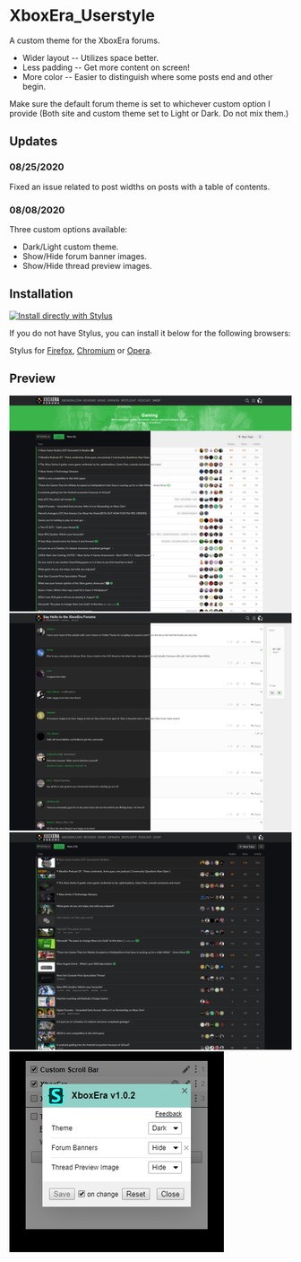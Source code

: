 # XboxEra_Userstyle
A custom theme for the XboxEra forums. 

* Wider layout -- Utilizes space better.
* Less padding -- Get more content on screen!
* More color -- Easier to distinguish where some posts end and other begin.

Make sure the default forum theme is set to whichever custom option I provide (Both site and custom theme set to Light or Dark. Do not mix them.)
## Updates
### 08/25/2020
Fixed an issue related to post widths on posts with a table of contents.
### 08/08/2020
Three custom options available:
* Dark/Light custom theme.
* Show/Hide forum banner images.
* Show/Hide thread preview images.
## Installation
[![Install directly with Stylus](https://img.shields.io/badge/Install%20directly%20with-Stylus-285959.svg)](https://raw.githubusercontent.com/mgreger/XboxEra_Userstyle/master/XboxEra_Userstyle.user.css)

If you do not have Stylus, you can install it below for the following browsers:

Stylus for [Firefox](https://addons.mozilla.org/en-US/firefox/addon/styl-us/), [Chromium](https://chrome.google.com/webstore/detail/stylus/clngdbkpkpeebahjckkjfobafhncgmne) or [Opera](https://addons.opera.com/en-gb/extensions/details/stylus/).
## Preview
![XboxEra Preview](https://raw.githubusercontent.com/mgreger/XboxEra_Userstyle/master/Images/XboxEra-preview.png)
![XboxEra Preview 2](https://raw.githubusercontent.com/mgreger/XboxEra_Userstyle/master/Images/XboxEra-preview-2.png)
![XboxEra Preview 3-1](https://raw.githubusercontent.com/mgreger/XboxEra_Userstyle/master/Images/XboxEra-preview-3-1.png)
![XboxEra Preview 4](https://raw.githubusercontent.com/mgreger/XboxEra_Userstyle/master/Images/XboxEra-preview-4.png)
